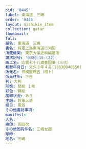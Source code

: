 ```yaml
---
pid: '0445'
label: 東海道　三嶋
order: '0445'
layout: nishikie_item
collection: qatar
thumbnail: 
full: 
題名: 東海道　三嶋
書名: 将軍上洛東海道行列図
所蔵機関: 東京大学史料編纂所
請求記号: '0380-15-(22)'
画工名: 応需七十八歳豊国筆（三代）
和暦年月日: 文久３年４月(18630040550)
版元名: 相模屋藤吉（相ト）
版元住所: 下谷
判: 大判
形態: 竪絵 １枚
彩色: 錦絵
検印状況: あり
主題: 将軍上洛
細目: 風俗
その他書誌事項: 
manifest: 
人名: 
検印: 亥四改
その他固有件名: 三嶋女郎
彫師: 
地名: 三嶋
---
```

